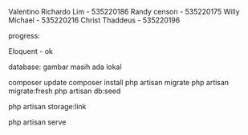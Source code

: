 Valentino Richardo Lim - 535220186
Randy censon - 535220175
Willy Michael - 535220216
Christ Thaddeus - 535220196


progress:


Eloquent - ok







database:
gambar masih ada lokal





composer update
composer install
php artisan migrate
php artisan migrate:fresh
php artisan db:seed

php artisan storage:link


php artisan serve
